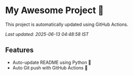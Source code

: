 # My Awesome Project 🚀

This project is automatically updated using GitHub Actions.

_Last updated: 2025-06-13 04:48:58 IST_

## Features
- Auto-update README using Python 🐍
- Auto Git push with GitHub Actions 🤖

